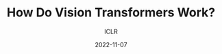 ---
layout: seminar-post
title: "How Do Vision Transformers Work?"
subtitle: 'ICLR'
categories:
    - "Computer Vision"
tags: [Representation]
date: 2022-11-07
pdf_url: 'https://drive.google.com/file/d/1OkFXZ7R8hMtlSVaSJVQlr0e59fp1MBJ6/preview'
---